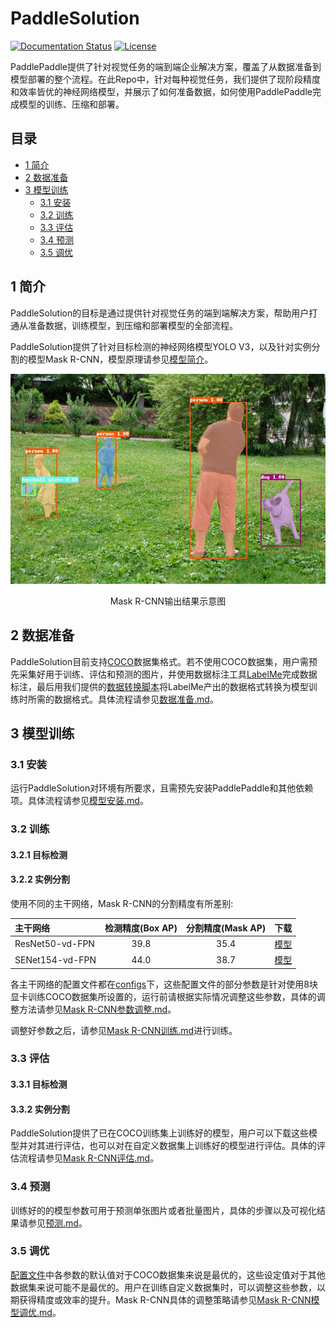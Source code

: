 # PaddleSolution

[![Documentation Status](https://img.shields.io/badge/docs-latest-brightgreen.svg?style=flat)](https://github.com/jiangjiajun/PaddleSolution) [![License](https://img.shields.io/badge/license-Apache%202-blue.svg)](LICENSE)

PaddlePaddle提供了针对视觉任务的端到端企业解决方案，覆盖了从数据准备到模型部署的整个流程。在此Repo中，针对每种视觉任务，我们提供了现阶段精度和效率皆优的神经网络模型，并展示了如何准备数据，如何使用PaddlePaddle完成模型的训练、压缩和部署。


## 目录
* [1 简介](#1-简介)
* [2 数据准备](#2-数据准备)
* [3 模型训练](#3-模型训练)
  * [3.1 安装](#31-安装)
  * [3.2 训练](#32-训练)
  * [3.3 评估](#33-评估)
  * [3.4 预测](#34-预测)
  * [3.5 调优](#35-调优)
## 1 简介

PaddleSolution的目标是通过提供针对视觉任务的端到端解决方案，帮助用户打通从准备数据，训练模型，到压缩和部署模型的全部流程。

PaddleSolution提供了针对目标检测的神经网络模型YOLO V3，以及针对实例分割的模型Mask R-CNN，模型原理请参见[模型简介](./docs/1_简介/模型简介.md)。

<div align="center">
    <img src="./docs/1_简介/img/000000509403_mask.jpg" width="600px"/>
    <p>Mask R-CNN输出结果示意图</p>
 </div>

## 2 数据准备

PaddleSolution目前支持[COCO](http://cocodataset.org)数据集格式。若不使用COCO数据集，用户需预先采集好用于训练、评估和预测的图片，并使用数据标注工具[LabelMe]((https://github.com/wkentaro/labelme))完成数据标注，最后用我们提供的[数据转换脚本]()将LabelMe产出的数据格式转换为模型训练时所需的数据格式。具体流程请参见[数据准备.md](./docs/2_数据准备/2_数据准备.md)。

## 3 模型训练

### 3.1 安装

运行PaddleSolution对环境有所要求，且需预先安装PaddlePaddle和其他依赖项。具体流程请参见[模型安装.md](./docs/3_模型训练/3.1_模型安装.md)。

### 3.2 训练

#### 3.2.1 目标检测

#### 3.2.2 实例分割

使用不同的主干网络，Mask R-CNN的分割精度有所差别:

| 主干网络             | 检测精度(Box AP) | 分割精度(Mask AP) |                           下载                           |
| :------------------ | :-------------: | :--------------: | :----------------------------------------------------------: |
| ResNet50-vd-FPN     |       39.8      |       35.4       | [模型](https://paddlemodels.bj.bcebos.com/object_detection/mask_rcnn_r50_vd_fpn_2x.tar)|
| SENet154-vd-FPN     |       44.0      |       38.7       | [模型](https://paddlemodels.bj.bcebos.com/object_detection/mask_rcnn_se154_vd_fpn_s1x.tar) |

各主干网络的配置文件都在[configs](./configs)下，这些配置文件的部分参数是针对使用8块显卡训练COCO数据集所设置的，运行前请根据实际情况调整这些参数，具体的调整方法请参见[Mask R-CNN参数调整.md](./docs/3_模型训练/3.2.2.1_Mask_R-CNN训练参数调整.md)。

调整好参数之后，请参见[Mask R-CNN训练.md](./docs/3_模型训练/3.2.2.2_Mask_R-CNN训练.md)进行训练。


### 3.3 评估

#### 3.3.1 目标检测

#### 3.3.2 实例分割

PaddleSolution提供了已在COCO训练集上训练好的模型，用户可以下载这些模型并对其进行评估，也可以对在自定义数据集上训练好的模型进行评估。具体的评估流程请参见[Mask R-CNN评估.md](./docs/3_模型训练3.3.2_Mask_R-CNN评估.md)。
### 3.4 预测

训练好的的模型参数可用于预测单张图片或者批量图片，具体的步骤以及可视化结果请参见[预测.md](./docs/3_模型训练/3.4_Mask_R-CNN预测.md)。

### 3.5 调优

[配置文件](./configs)中各参数的默认值对于COCO数据集来说是最优的，这些设定值对于其他数据集来说可能不是最优的。用户在训练自定义数据集时，可以调整这些参数，以期获得精度或效率的提升。Mask R-CNN具体的调整策略请参见[Mask R-CNN模型调优.md](./docs/3_模型训练/3.5_Mask-RCNN调优.md)。
